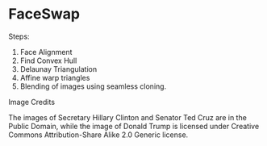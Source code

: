 # FaceSwap

Steps:

1. Face Alignment
2. Find Convex Hull
3. Delaunay Triangulation
4. Affine warp triangles
5. Blending of images using seamless cloning.

Image Credits

The images of Secretary Hillary Clinton and Senator Ted Cruz are in the Public Domain, while the image of Donald Trump is licensed under Creative Commons Attribution-Share Alike 2.0 Generic license.
